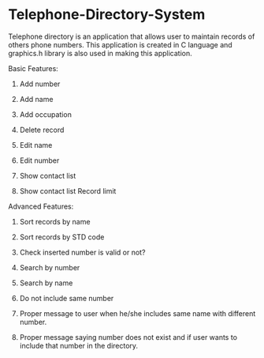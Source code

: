 # Telephone-Directory-System
Telephone directory is an application that allows user to maintain records of others phone  numbers.
This application is created in C language and graphics.h library is also used in making this application.

Basic Features:

1. Add number

2. Add name

3. Add occupation

4. Delete record

5. Edit name

6. Edit number

7. Show contact list

8. Show contact list Record limit

Advanced Features:

1. Sort records by name

2. Sort records by STD code

3. Check inserted number is valid or not?

4. Search by number

5. Search by name

6. Do not include same number

7. Proper message to user when he/she includes same name with different number.

8. Proper message saying number does not exist and if user wants to include that number
in the directory.
